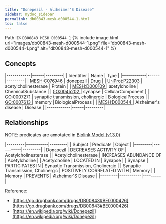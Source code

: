 ```yaml
---
title: "Donepezil - Alzheimer'S Disease"
sidebar: mydoc_sidebar
permalink: db00843-mesh-d000544-1.html
toc: false 
---
```



Path ID: `DB00843_MESH_D000544_1`
{% include image.html url="images/db00843-mesh-d000544-1.png" file="db00843-mesh-d000544-1.png" alt="db00843-mesh-d000544-1" %}

## Concepts

|------------|------|---------|
| Identifier | Name | Type    |
|------------|------|---------|
| <a href="https://identifiers.org/MESH:C076946">MESH:C076946 </a> | donepezil | Drug |
| <a href="https://identifiers.org/UniProt:P22303">UniProt:P22303 </a> | acetylcholinesterase | Protein |
| <a href="https://identifiers.org/MESH:D000109">MESH:D000109 </a> | acetylcholine | ChemicalSubstance |
| <a href="https://identifiers.org/GO:0045202">GO:0045202 </a> | synapse | CellularComponent |
| <a href="https://identifiers.org/GO:0007271">GO:0007271 </a> | synaptic transmission, cholinergic | BiologicalProcess |
| <a href="https://identifiers.org/GO:0007613">GO:0007613 </a> | memory | BiologicalProcess |
| <a href="https://identifiers.org/MESH:D000544">MESH:D000544 </a> | Alzheimer's disease | Disease |
|------------|------|---------|

## Relationships


NOTE: predicates are annotated in <a href="https://github.com/biolink/biolink-model/releases/tag/v1.3.0">Biolink Model (v1.3.0)</a>

|---------|-----------|---------|
| Subject | Predicate | Object  |
|---------|-----------|---------|
| Donepezil | DECREASES ACTIVITY OF | Acetylcholinesterase |
| Acetylcholinesterase | INCREASES ABUNDANCE OF | Acetylcholine |
| Acetylcholine | LOCATED IN | Synapse |
| Synapse | PARTICIPATES IN | Synaptic Transmission, Cholinergic |
| Synaptic Transmission, Cholinergic | POSITIVELY CORRELATED WITH | Memory |
| Memory | PREVENTS | Alzheimer'S Disease |
|---------|-----------|---------|

Reference: 
  - [https://go.drugbank.com/drugs/DB00843#BE0000426](https://go.drugbank.com/drugs/DB00843#BE0000426)
  - [https://en.wikipedia.org/wiki/Donepezil](https://en.wikipedia.org/wiki/Donepezil)
